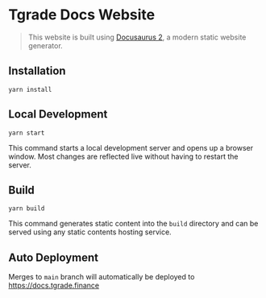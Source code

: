 # Tgrade Docs Website

> This website is built using [Docusaurus 2](https://docusaurus.io/), a modern static website generator.

## Installation

```console
yarn install
```

## Local Development

```console
yarn start
```

This command starts a local development server and opens up a browser window. Most changes are reflected live
 without having to restart the server.

## Build

```console
yarn build
```

This command generates static content into the `build` directory and can be served using any static contents hosting service.

## Auto Deployment

Merges to `main` branch will automatically be deployed to https://docs.tgrade.finance
